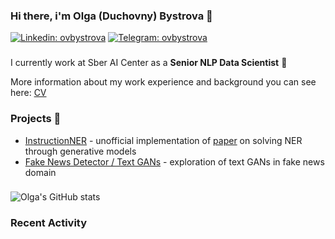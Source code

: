 ### Hi there, i'm Olga (Duchovny) Bystrova 👋

[![Linkedin: ovbystrova](https://img.shields.io/badge/-Olga%20Bystrova-blue?style=flat-square&logo=Linkedin&logoColor=white&link=https://www.linkedin.com/in/ovbystrova/)](https://www.linkedin.com/in/ovbystrova/)
[![Telegram: ovbystrova](https://img.shields.io/badge/-olgaduchovny-blue?style=flat-square&logo=Telegram&logoColor=white&link=https://t.me/olgaduchovny)](https://t.me/olgaduchovny)
<!--![Profile views](https://gpvc.arturio.dev/ovbystrova)-->

###

I currently work at Sber AI Center as a **Senior NLP Data Scientist** 🏦

More information about my work experience and background you can see here: [CV](resources/OlgaBystrovaCV.pdf)

### Projects 🐾
- [InstructionNER](https://github.com/ovbystrova/InstructionNER) - unofficial implementation of [paper](https://arxiv.org/pdf/2203.03903v1.pdf) on solving NER through generative models 
- [Fake News Detector / Text GANs](https://github.com/ovbystrova/hse_diploma_bc) - exploration of text GANs in fake news domain

###  
![Olga's GitHub stats](https://github-readme-stats.vercel.app/api?username=ovbystrova&show_icons=true&theme=dark)


### Recent Activity
<!--START_SECTION:activity-->